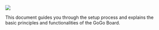 ![](https://lh5.googleusercontent.com/mBH9ZWpZhPVcHria09SVsobr4TY3u-XCZu_kBpeBL1knqV_sCDlz6png8QJQMgMQ1AUdbqkgDe-gJi84KUJjU2PMo-s75Mc3Jzuma7lG_YBoS45VLq2fqDc4yOsyf8hs0_b0YZTb)

This document guides you through the setup process and explains the basic principles and functionalities of the GoGo Board.

